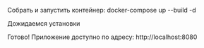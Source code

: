 Собрать и запустить контейнер: docker-compose up --build -d

Дожидаемся установки 

Готово! Приложение доступно по адресу: http://localhost:8080

